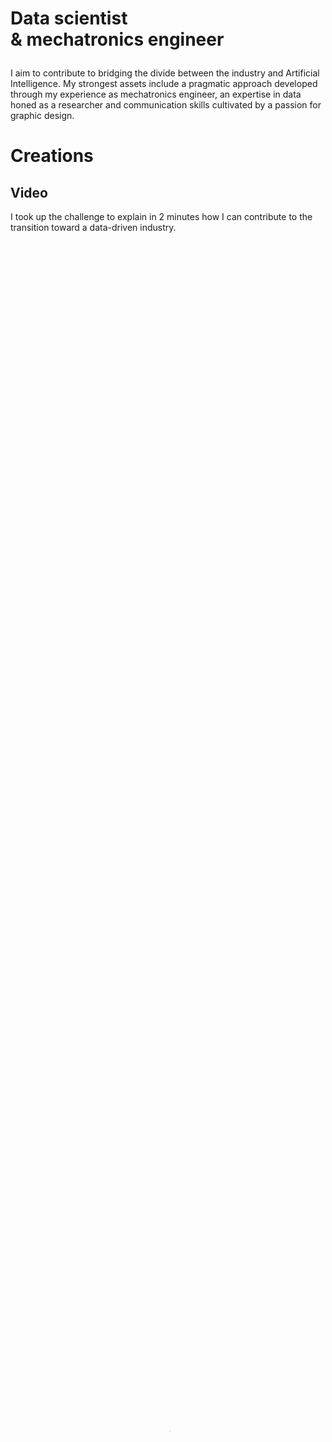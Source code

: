 <h1><p style="text-align: left; ">Data scientist <br />
  & mechatronics engineer</p></h1>

I aim to contribute to bridging the divide between the industry and Artificial Intelligence. My strongest assets include a pragmatic approach developed through my experience as mechatronics engineer, an expertise in data honed as a researcher and communication skills cultivated by a passion for graphic design.

<h1><p style="text-align: left; ">Creations</p></h1>

## Video

I took up the challenge to explain in 2 minutes how I can contribute to the transition toward a data-driven industry.
<div class="video" style="padding-top=56.25%;">
<video src="/img/Fanny_Rebiffe.mp4" poster="/img/thumbnail.PNG" class="presentation" control width="100%" height="100%" type="video/mp4" controls></video>
</div>
<p></p>

## Infographics

I believe that brilliant concepts often go unnoticed because they are presented in dull and unattractive formats. That's why I design infographics to convey ideas and knowledge.

<div class="row">
  <div class="column">
    <a href="https://fanny-rebiffe.github.io/infographics/Metaheuristic.pdf">
    <img src="https://fanny-rebiffe.github.io/img/Meta.jpg" alt="Metaheuristic" style="width:100%">
    </a>
  </div>
  <div class="column">
    <a href="https://fanny-rebiffe.github.io/infographics/Combinatorial_optimization.pdf">
    <img src="https://fanny-rebiffe.github.io/img/Combi.jpg" alt="Combinatorial optimization" style="width:100%">
    </a>
  </div>
  <div class="column">
    <a href="https://fanny-rebiffe.github.io/infographics/Ensemble_Learning.pdf">
    <img src="https://fanny-rebiffe.github.io/img/Ens.jpg" alt="Ensemble learning" style="width:100%">
    </a>
  </div>
</div>
<div class="row">
  <div class="column">
    <a href="https://fanny-rebiffe.github.io/infographics/Metaheuristic.pdf">
    <p style="text-align: center;">Metaheuristic</p>
    </a>
  </div>
  <div class="column">
    <a href="https://fanny-rebiffe.github.io/infographics/Combinatorial_optimization.pdf">
    <p style="text-align: center;">Combinatorial optimization</p>
    </a>
  </div>
  <div class="column">
    <a href="https://fanny-rebiffe.github.io/infographics/Ensemble_Learning.pdf">
    <p style="text-align: center;">Ensemble Learning</p>
    </a>
  </div>
</div>
<p></p>

## Presentation

In [this 20-minute presentation](https://www.digishape.nl/nieuws/look-back-online-technical-session-on-ai-sailing-february-7), I detail how, through a year of collaborative efforts at MARIN, we trained an AI to sail a boat upwind.

<a href="https://www.digishape.nl/nieuws/look-back-online-technical-session-on-ai-sailing-february-7">
<img src="https://fanny-rebiffe.github.io/img/pres.jpg" alt="MARIN presentation">
</a>
